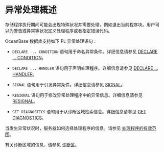 # 异常处理概述

存储程序执行期间可能会出现特殊状况并需要处理，例如退出当前程序块。用户可以为警告或异常等状况定义处理程序或者指定错误代码。

OceanBase 数据库支持如下 PL 异常处理语句：

* `DECLARE ... CONDITION` 语句用于命名异常条件。详细信息请参见 [DECLARE ... CONDITION](../9.pl-exception-handling-statement/2.declare-condition.md)。

* `DECLARE ... HANDLER` 语句用于声明处理程序。详细信息请参见 [DECLARE ... HANDLER](../9.pl-exception-handling-statement/3.declare-handler.md)。 

* `SIGNAL` 语句用于引发异常条件。详细信息请参见 [SIGNAL](../9.pl-exception-handling-statement/6.SIGNAL.md)。 

* `RESIGNAL` 语句用于修改异常处理程序中的异常信息。详细信息请参见 [RESIGNAL](../9.pl-exception-handling-statement/5.RESIGNAL.md)。

* `GET DIAGNOSTICS` 语句用于从诊断区域检索信息。详细信息请参见 [GET DIAGNOSTICS](../9.pl-exception-handling-statement/4.get-diagnostics.md)。


当发生异常状况时，服务器如何选择处理程序的信息。请参见 [处理程序的有效范围](../9.pl-exception-handling-statement/7.scope-rules-for-handlers.md)。

有关诊断区域的信息，请参见 [诊断区](../9.pl-exception-handling-statement/8.diagnostic-area.md)。
